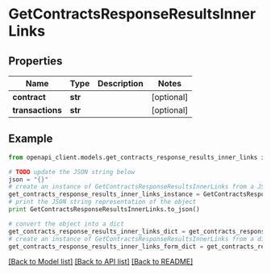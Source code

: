 # GetContractsResponseResultsInnerLinks


## Properties
Name | Type | Description | Notes
------------ | ------------- | ------------- | -------------
**contract** | **str** |  | [optional] 
**transactions** | **str** |  | [optional] 

## Example

```python
from openapi_client.models.get_contracts_response_results_inner_links import GetContractsResponseResultsInnerLinks

# TODO update the JSON string below
json = "{}"
# create an instance of GetContractsResponseResultsInnerLinks from a JSON string
get_contracts_response_results_inner_links_instance = GetContractsResponseResultsInnerLinks.from_json(json)
# print the JSON string representation of the object
print GetContractsResponseResultsInnerLinks.to_json()

# convert the object into a dict
get_contracts_response_results_inner_links_dict = get_contracts_response_results_inner_links_instance.to_dict()
# create an instance of GetContractsResponseResultsInnerLinks from a dict
get_contracts_response_results_inner_links_form_dict = get_contracts_response_results_inner_links.from_dict(get_contracts_response_results_inner_links_dict)
```
[[Back to Model list]](../README.md#documentation-for-models) [[Back to API list]](../README.md#documentation-for-api-endpoints) [[Back to README]](../README.md)


